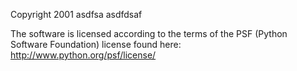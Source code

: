 Copyright 2001 asdfsa asdfdsaf

The software is licensed according to the terms of the PSF (Python Software Foundation) license found here: http://www.python.org/psf/license/